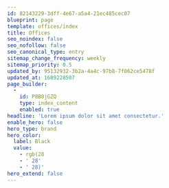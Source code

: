 ```yaml
---
id: 82143229-3dff-4e67-a5a4-21ec485cec07
blueprint: page
template: offices/index
title: Offices
seo_noindex: false
seo_nofollow: false
seo_canonical_type: entry
sitemap_change_frequency: weekly
sitemap_priority: 0.5
updated_by: 95132932-3b2a-4a4c-97b8-7f062ce5478f
updated_at: 1689228507
page_builder:
  -
    id: P8B0jGZQ
    type: index_content
    enabled: true
headline: 'Lorem ipsum dolor sit amet consectetur.'
enable_hero: false
hero_type: brand
hero_color:
  label: Black
  value:
    - rgb(28
    - ' 28'
    - ' 28)'
hero_extend: false
---
```

